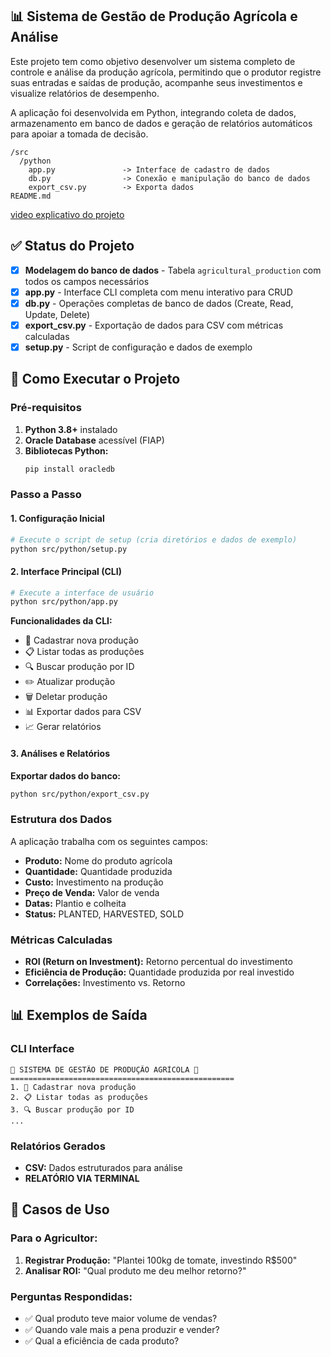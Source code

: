 ## 📊 Sistema de Gestão de Produção Agrícola e Análise

Este projeto tem como objetivo desenvolver um sistema completo de controle e análise da produção agrícola, permitindo que o produtor registre suas entradas e saídas de produção, acompanhe seus investimentos e visualize relatórios de desempenho.

A aplicação foi desenvolvida em Python, integrando coleta de dados, armazenamento em banco de dados e geração de relatórios automáticos para apoiar a tomada de decisão.

```
/src
  /python
    app.py               -> Interface de cadastro de dados
    db.py                -> Conexão e manipulação do banco de dados
    export_csv.py        -> Exporta dados
README.md
```

[video explicativo do projeto](https://youtu.be/6PdlNmKSkL0)

## ✅ Status do Projeto

- [x] **Modelagem do banco de dados** - Tabela `agricultural_production` com todos os campos necessários
- [x] **app.py** - Interface CLI completa com menu interativo para CRUD
- [x] **db.py** - Operações completas de banco de dados (Create, Read, Update, Delete)
- [x] **export_csv.py** - Exportação de dados para CSV com métricas calculadas
- [x] **setup.py** - Script de configuração e dados de exemplo

## 🚀 Como Executar o Projeto

### Pré-requisitos

1. **Python 3.8+** instalado
2. **Oracle Database** acessível (FIAP)
3. **Bibliotecas Python:**
   ```bash
   pip install oracledb
   ```

### Passo a Passo

#### 1. Configuração Inicial
```bash
# Execute o script de setup (cria diretórios e dados de exemplo)
python src/python/setup.py
```

#### 2. Interface Principal (CLI)
```bash
# Execute a interface de usuário
python src/python/app.py
```

**Funcionalidades da CLI:**
- 📝 Cadastrar nova produção
- 📋 Listar todas as produções
- 🔍 Buscar produção por ID
- ✏️ Atualizar produção
- 🗑️ Deletar produção
- 📊 Exportar dados para CSV
- 📈 Gerar relatórios

#### 3. Análises e Relatórios

**Exportar dados do banco:**
```bash
python src/python/export_csv.py
```

### Estrutura dos Dados

A aplicação trabalha com os seguintes campos:
- **Produto:** Nome do produto agrícola
- **Quantidade:** Quantidade produzida
- **Custo:** Investimento na produção
- **Preço de Venda:** Valor de venda
- **Datas:** Plantio e colheita
- **Status:** PLANTED, HARVESTED, SOLD

### Métricas Calculadas

- **ROI (Return on Investment):** Retorno percentual do investimento
- **Eficiência de Produção:** Quantidade produzida por real investido
- **Correlações:** Investimento vs. Retorno

## 📊 Exemplos de Saída

### CLI Interface
```
🌾 SISTEMA DE GESTÃO DE PRODUÇÃO AGRÍCOLA 🌾
==================================================
1. 📝 Cadastrar nova produção
2. 📋 Listar todas as produções
3. 🔍 Buscar produção por ID
...
```

### Relatórios Gerados
- **CSV:** Dados estruturados para análise
- **RELATÓRIO VIA TERMINAL**

## 🎯 Casos de Uso

### Para o Agricultor:
1. **Registrar Produção:** "Plantei 100kg de tomate, investindo R$500"
3. **Analisar ROI:** "Qual produto me deu melhor retorno?"

### Perguntas Respondidas:
- ✅ Qual produto teve maior volume de vendas?
- ✅ Quando vale mais a pena produzir e vender?
- ✅ Qual a eficiência de cada produto?